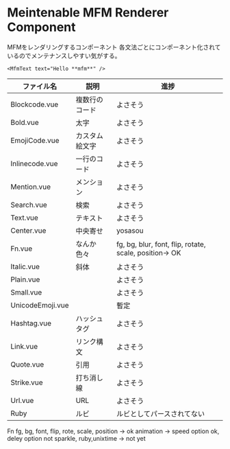 # Meintenable MFM Renderer Component

MFMをレンダリングするコンポーネント
各文法ごとにコンポーネント化されているのでメンテナンスしやすい気がする。

```
<MfmText text="Hello **mfm**" />
```

| ファイル名            | 説明      | 進捗                                                     |
|------------------|---------|--------------------------------------------------------|
| Blockcode.vue    | 複数行のコード | よさそう                                               |
| Bold.vue         | 太字      | よさそう                                                   |
| EmojiCode.vue    | カスタム絵文字 | よさそう                                             |
| Inlinecode.vue   | 一行のコード  | よさそう                                                   |
| Mention.vue      | メンション   | よさそう                                                   |
| Search.vue       | 検索      | よさそう                                                   |
| Text.vue         | テキスト    | よさそう                                                   |
| Center.vue       | 中央寄せ    | yosasou                                               |
| Fn.vue           | なんか色々   | fg, bg, blur, font, flip, rotate, scale, position-> OK |
| Italic.vue       | 斜体      | よさそう                                                   |
| Plain.vue        |         | よさそう                                                   |
| Small.vue        |         | よさそう                                                   |
| UnicodeEmoji.vue |         | 暫定                                                     |
| Hashtag.vue      | ハッシュタグ  | よさそう                                                   |
| Link.vue         | リンク構文   | よさそう                                                   |
| Quote.vue        | 引用      | よさそう                                                   |
| Strike.vue       | 打ち消し線   | よさそう                                                   |
| Url.vue          | URL     | よさそう                                                   |
| Ruby             | ルビ      | ルビとしてパースされてない                                          |


Fn
fg, bg, font, flip, rote, scale, position -> ok
animation -> speed option ok, deley option not
sparkle, ruby,unixtime -> not yet
